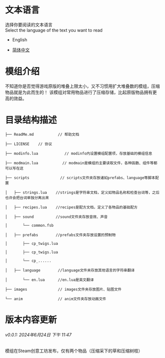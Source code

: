 # 文本语言
选择你要阅读的文本语言<br>Select the language of the text you want to read  
- English
  
- [简体中文](DST_CompressionItems/README.md)


# 模组介绍
不知道你是否觉得游戏原版的堆叠上限太小，又不习惯用扩大堆叠数的模组，压缩物品就是为此而生的！
该模组对常用物品进行了压缩存储，比起原版物品拥有更高的效益。


# 目录结构描述
    ├── ReadMe.md           // 帮助文档
    
    ├── LICENSE    // 协议
    
    ├── modinfo.lua            // modinfo内设置模组配置项，存放基础的模组信息

    ├── modmain.lua           // modmain是模组的主要读取文件，各种函数、组件等都可以写在这

    ├── scripts              // scripts文件夹存放诸如prefabs、language等脚本配置
    
    │   ├── strings.lua    //strings是字符串文档，定义如物品名称和检查台词等，之后也许会把台词单独分离出来

    │   ├── recipes.lua    //recipes是配方文档，定义了各物品的基础配方

    │   ├── sound          //sound文件夹存放音效、声音

    │       └── common.fsb     
    
    │   ├── prefabs        //prefabs文件夹存放设置的预制物
    
    │       ├── cp_twigs.lua

    │       ├── cp_twigs.lua

    │       └── cp_......

    │   ├── language        //language文件夹存放其他语言的字符串翻译

    │       └── en.lua      //en.lua是英文翻译
    
    ├── images              // images文件夹存放图片、贴图文件
    
    └── anim                // anim文件夹存放动画文件

 
# 版本内容更新
###### v0.0.1: 2024年6月24日 下午 11:47
模组在Steam创意工坊发布，仅有两个物品（压缩采下的草和压缩树枝）
